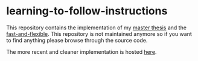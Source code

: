 # learning-to-follow-instructions

This repository contains the implementation of my [master thesis](https://rezkaaufar.github.io/thesis.pdf) and the [fast-and-flexible](paper). This repository is not maintained anymore so if you want to find anything please browse through the source code.

The more recent and cleaner implementation is hosted [here](https://github.com/rezkaaufar/fast-and-flexible).
